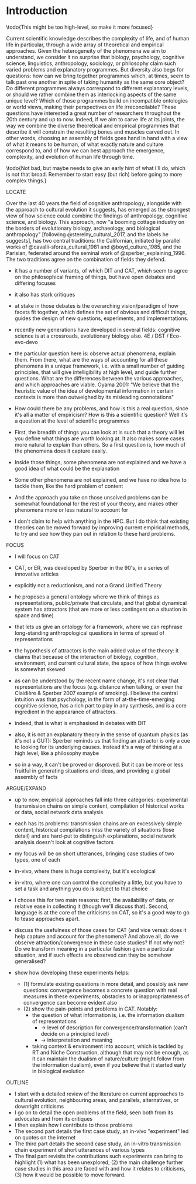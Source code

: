 # Introduction

\todo{This might be too high-level, so make it more focused}

Current scientific knowledge describes the complexity of life, and of human life in particular, through a wide array of theoretical and empirical approaches.
Given the heterogeneity of the phenomena we aim to understand, we consider it no surprise that biology, psychology, cognitive science, linguistics, anthropology, sociology, or philosophy claim such varied problems and explanatory programmes.
But diversity also begs for questions: how can we bring together programmes which, at times, seem to talk past one another in spite of taking humanity as the same core object?
Do different programmes always correspond to different explanatory levels, or should we rather combine them as interlocking aspects of the same unique level?
Which of those programmes build on incompatible ontologies or world views, making their perspectives on life irreconcilable?
These questions have interested a great number of researchers throughout the 20th century and up to now.
Indeed, if we aim to carve life at its joints, the way we combine the diverse theoretical and empirical programmes that describe it will constrain the resulting bones and muscles carved out.
In other words, choosing an assembly of fields goes hand in hand with a view of what it means to be human, of what exactly nature and culture correspond to, and of how we can best approach the emergence, complexity, and evolution of human life through time.

\todo{Not bad, but maybe needs to give an early hint of what I'll do, which is not that broad. Remember to start easy (but rich) before going to more complex things.}

<!--
These questions guide the works gathered in the present thesis.
With it I aim to contribute, however modestly, to the development of an integral and open science of life and mind.
-->

LOCATE

Over the last 40 years the field of cognitive anthropology, alongside with the approach to cultural evolution it suggests, has emerged as the strongest view of how science could combine the findings of anthropology, cognitive science, and biology.
This approach, now "a booming cottage industry on the borders of evolutionary biology, archaeology, and biological anthropology" [following @sterelny_cultural_2017, and the labels he suggests], has two central traditions: the Californian, initiated by parallel works of @cavalli-sforza_cultural_1981 and @boyd_culture_1985, and the Parisian, federated around the seminal work of @sperber_explaining_1996.
The two traditions agree on the combination of fields they defend.


- it has a number of variants, of which DIT and CAT, which seem to agree on the philosophical framing of things, but have open debates and differing focuses
- it also has stark critiques

- at stake in those debates is the overarching vision/paradigm of how facets fit together, which defines the set of obvious and difficult things, guides the design of new questions, experiments, and implementations.

- recently new generations have developed in several fields: cognitive science is at a crossroads, evolutionary biology also. 4E / DST / Eco-evo-devo

- the particular question here is: observe actual phenomena, explain them. From there, what are the ways of accounting for all these phenomena in a unique framework, i.e. with a small number of guiding principles, that will give intelligibility at high level, and guide further questions. What are the differences between the various approaches, and which approaches are viable. Oyama 2001: "We believe that the heuristic value of the idea of developmental information in certain contexts is more than outweighed by its misleading connotations"

- How could there be any problems, and how is this a real question, since it's all a matter of empiricism? How is this a scientific question? Well it's a question at the level of scientific programmes
- First, the breadth of things you can look at is such that a theory will let you define what things are worth looking at. It also makes some cases more natural to explain than others. So a first question is, how much of the phenomena does it capture easily.
- Inside those things, some phenomena are not explained and we have a good idea of what could be the explanation
- Some other phenomena are not explained, and we have no idea how to tackle them, like the hard problem of content
- And the approach you take on those unsolved problems can be somewhat foundational for the rest of your theory, and makes other phenomena more or less natural to account for
- I don't claim to help with anything in the HPC. But I do think that existing theories can be moved forward by improving current empirical methods, to try and see how they pan out in relation to these hard problems.


FOCUS

- I will focus on CAT
- CAT, or ER, was developed by Sperber in the 90's, in a series of innovative articles
- explicitly not a reductionism, and not a Grand Unified Theory
- he proposes a general ontology where we think of things as representations, public/private that circulate, and that global dynamical system has attractors (that are more or less contingent on a situation in space and time)
- that lets us give an ontology for a framework, where we can rephrase long-standing anthropological questions in terms of spread of representations
- the hypothesis of attractors is the main added value of the theory: it claims that because of the interaction of biology, cognition, environment, and current cultural state, the space of how things evolve is somewhat skewed

- as can be understood by the recent name change, it's not clear that representations are the focus (e.g. distance when talking, or even the Claidière & Sperber 2007 example of smoking). I believe the central intuition was that psychology, in the form of at-the-time-emerging cognitive science, has a rich part to play in any synthesis, and is a core ingredient in the appearance of attractors.
- indeed, that is what is emphasised in debates with DIT
- also, it is not an explanatory theory in the sense of quantum physics (as it's not a GUT): Sperber reminds us that finding an attractor is only a cue to looking for its underlying causes. Instead it's a way of thinking at a high level, like a philosophy maybe
- so in a way, it can't be proved or disproved. But it can be more or less fruitful in generating situations and ideas, and providing a global assembly of facts


ARGUE/EXPAND

- up to now, empirical approaches fall into three categories: experimental transmission chains on simple content, compilation of historical works or data, social network data analysis
- each has its problems: transmission chains are on excessively simple content, historical compilations miss the variety of situations (lose detail) and are hard-put to distinguish explanations, social network analysis doesn't look at cognitive factors

- my focus will be on short utterances, bringing case studies of two types, one of each
- in-vivo, where there is huge complexity, but it's ecological
- in-vitro, where one can control the complexity a little, but you have to set a task and anything you do is subject to that choice
- I choose this for two main reasons: first, the availability of data, or relative ease in collecting it (though we'll discuss that). Second, language is at the core of the criticisms on CAT, so it's a good way to go to tease approaches apart.
- discuss the usefulness of those cases for CAT (and vice versa): does it help capture and account for the phenomena? And above all, do we observe attraction/convergence in these case studies? If not why not? Do we transform meaning in a particular fashion given a particular situation, and if such effects are observed can they be somehow generalised?
- show how developing these experiments helps:
  - (1) formulate existing questions in more detail, and possibly ask new questions: convergence becomes a concrete question with real measures in these experiments, obstacles to or inappropriateness of convergence can become evident also
  - (2) show the pain-points and problems in CAT. Notably:
    - the question of what information is, i.e. the information dualism of representations
      - -> level of description for convergence/transformation (can't decide on a principled level)
      - -> interpretation and meaning
    - taking context & environment into account, which is tackled by RT and Niche Construction, although that may not be enough, as it can maintain the dualism of nature/culture (might follow from the information dualism), even if you believe that it started early in biological evolution


OUTLINE

- I start with a detailed review of the literature on current approaches to cultural evolution, neighbouring areas, and parallels, alternatives, or downright criticisms
- I go on to detail the open problems of the field, seen both from its advocates and from its critiques
- I then explain how I contribute to those problems
- The second part details the first case study, an in-vivo "experiment" led on quotes on the internet
- The third part details the second case study, an in-vitro transmission chain experiment of short utterances of various types
- The final part revisits the contributions such experiments can bring to highlight (1) what has been unexplored, (2) the main challenge further case studies in this area are faced with and how it relates to criticisms, (3) how it would be possible to move forward.
